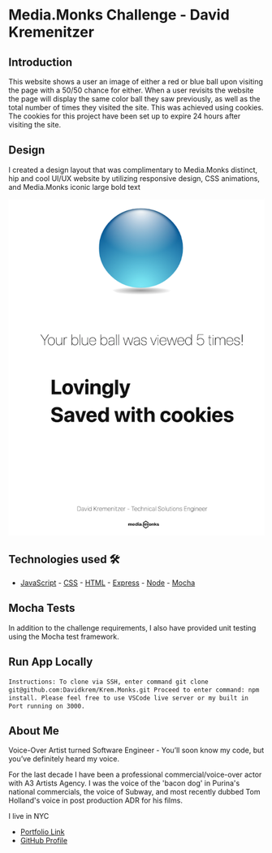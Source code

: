 # Media.Monks Challenge - David Kremenitzer


## Introduction
This website shows a user an image of either a red or blue ball upon visiting the page with a 50/50 chance for either. When a user revisits the website the page will display the same color ball they saw previously, as well as the total number of times they visited the site. This was achieved using cookies. The cookies for this project have been set up to expire 24 hours after visiting the site.

## Design
 I created a design layout that was complimentary to Media.Monks distinct, hip and cool UI/UX website by utilizing responsive design, CSS animations, and Media.Monks iconic large bold text
 
 ![Screenshot](public/images/finishedApp-media.monks.png)
 
## Technologies used 🛠️
- [JavaScript](https://developer.mozilla.org/en-US/docs/Web/JavaScript) - [CSS](https://developer.mozilla.org/en-US/docs/Web/CSS) - [HTML](https://developer.mozilla.org/en-US/docs/Web/HTML) - [Express](https://expressjs.com/) - [Node](https://nodejs.org/en/) - [Mocha](https://mochajs.org/)

## Mocha Tests
In addition to the challenge requirements, I also have provided unit testing using the Mocha test framework. 

## Run App Locally
```
Instructions: To clone via SSH, enter command git clone git@github.com:Davidkrem/Krem.Monks.git Proceed to enter command: npm install. Please feel free to use VSCode live server or my built in Port running on 3000.
```

## About Me
Voice-Over Artist turned Software Engineer - You’ll soon know my code, but you’ve definitely heard my voice. 

For the last decade I have been a professional commercial/voice-over actor with A3 Artists Agency. I was the voice of the 'bacon dog' in Purina's national commercials, the voice of Subway, and most recently dubbed Tom Holland's voice in post production ADR for his films.

I live in NYC

- [Portfolio Link](https://www.davidkrem.tech)
- [GitHub Profile](https://github.com/Davidkrem)


